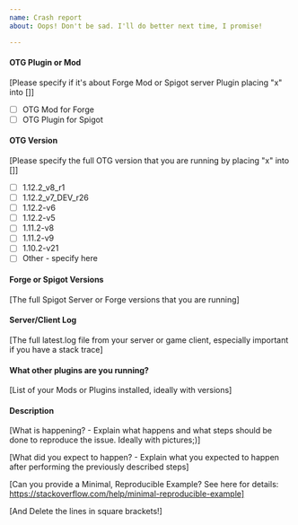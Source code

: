 ```yaml
---
name: Crash report
about: Oops! Don't be sad. I'll do better next time, I promise!

---
```

#### OTG Plugin or Mod
[Please specify if it's about Forge Mod or Spigot server Plugin placing "x" into []]
- [ ] OTG Mod for Forge
- [ ] OTG Plugin for Spigot

#### OTG Version
[Please specify the full OTG version that you are running by placing "x" into []]
- [ ] 1.12.2_v8_r1
- [ ] 1.12.2_v7_DEV_r26
- [ ] 1.12.2-v6
- [ ] 1.12.2-v5
- [ ] 1.11.2-v8
- [ ] 1.11.2-v9
- [ ] 1.10.2-v21
- [ ] Other - specify here

#### Forge or Spigot Versions
[The full Spigot Server or Forge versions that you are running]

#### Server/Client Log
[The full latest.log file from your server or game client, especially important if you have a stack trace]

#### What other plugins are you running?
[List of your Mods or Plugins installed, ideally with versions]

#### Description
[What is happening? - Explain what happens and what steps should be done to reproduce the issue. Ideally with pictures;)]

[What did you expect to happen? - Explain what you expected to happen after performing the previously described steps]

[Can you provide a Minimal, Reproducible Example? See here for details: https://stackoverflow.com/help/minimal-reproducible-example]

[And Delete the lines in square brackets!]
